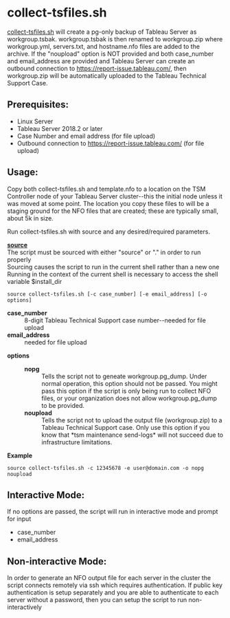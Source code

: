 # collect-tsfiles.sh

[collect-tsfiles.sh](https://github.com/TLarson-Tableau/collect-tableauserver-files/blob/master/linux/collect-tsfiles.sh) will create a pg-only backup of Tableau Server as workgroup.tsbak. workgroup.tsbak is then renamed to workgroup.zip where workgroup.yml, servers.txt, and hostname.nfo files are added to the archive. If the "noupload" option is NOT provided and both case_number and email_address are provided and Tableau Server can create an outbound connection to https://report-issue.tableau.com/, then workgroup.zip will be automatically uploaded to the Tableau Technical Support Case.

## Prerequisites:
- Linux Server
- Tableau Server 2018.2 or later
- Case Number and email address (for file upload)
- Outbound connection to https://report-issue.tableau.com/ (for file upload)

## Usage:
Copy both collect-tsfiles.sh and template.nfo to a location on the TSM Controller node of your Tableau Server cluster--this the initial node unless it was moved at some point. The location you copy these files to will be a staging ground for the NFO files that are created; these are typically small, about 5k in size.

Run collect-tsfiles.sh with source and any desired/required parameters.

**[source](https://bash.cyberciti.biz/guide/Source_command)**\
 The script must be sourced with either "source" or "." in order to run properly\
 Sourcing causes the script to run in the current shell rather than a new one\
 Running in the context of the current shell is necessary to access the shell variable $install_dir

```
source collect-tsfiles.sh [-c case_number] [-e email_address] [-o options]
```

<dl>
 <dt><b>case_number</b></dt>
 <dd>8-digit Tableau Technical Support case number--needed for file upload</dd>
 
 <dt><b>email_address</b></dt>
 <dd>needed for file upload</dd>

<dl>
 <dt><b>options</b></dt>
 <dd>
  <dl>
   <dt><b>nopg</b></dt>
   <dd>Tells the script not to geneate workgroup.pg_dump. Under normal operation, this option should not be passed. You might pass this option if the script is only being run to collect NFO files, or your organization does not allow workgroup.pg_dump to be provided.</dd>
   <dt><b>noupload</b></dt>
   <dd>Tells the script not to upload the output file (workgroup.zip) to a Tableau Technical Support case. Only use this option if you know that *tsm maintenance send-logs* will not succeed due to infrastructure limitations.</dd>
  </dl>
 </dd>
</dl>

**Example**
```
source collect-tsfiles.sh -c 12345678 -e user@domain.com -o nopg noupload
```

## Interactive Mode:

If no options are passed, the script will run in interactive mode and prompt for input
- case_number
- email_address

## Non-interactive Mode:
In order to generate an NFO output file for each server in the cluster the script connects remotely via ssh which requires authentication. If public key authentication is setup separately and you are able to authenticate to each server without a password, then you can setup the script to run non-interactively
